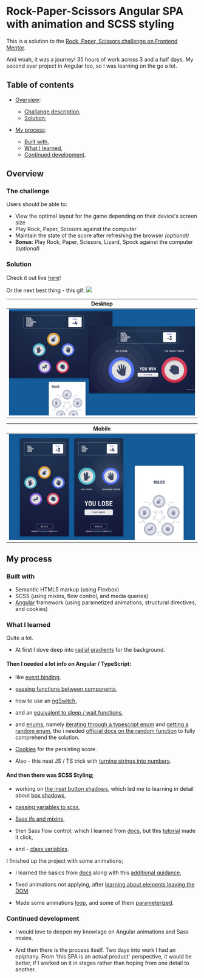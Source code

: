 
# Rock-Paper-Scissors Angular SPA with animation and SCSS styling

This is a solution to the [Rock, Paper, Scissors challenge on Frontend Mentor](https://www.frontendmentor.io/challenges/rock-paper-scissors-game-pTgwgvgH).

And woah, it was a journey! 35 hours of work across 3 and a half days. My second ever project in Angular too, so I was learning on the go a lot.

## Table of contents

<!-- pls do it, this is long -->

- [Overview](#overview):
    - [Challange description](#the-challenge),
    - [Solution](#solution);

- [My process](#my-process):
    - [Built with](#built-with),
    - [What I learned](#what-i-learned),
    - [Continued development](#Continued-development).


## Overview

### The challenge

Users should be able to:

- View the optimal layout for the game depending on their device's screen size
- Play Rock, Paper, Scissors against the computer
- Maintain the state of the score after refreshing the browser _(optional)_
- **Bonus**: Play Rock, Paper, Scissors, Lizard, Spock against the computer _(optional)_

### Solution

Check it out live [here](https://fobya7.github.io/rock-paper-scissors/)!

Or the next best thing - this gif:
![](./readme/video-rpsls.gif)

| Desktop |
| --- |
| ![](./readme/screenshot-desktop.png) |

| Mobile |
| --- |
| ![](./readme/screenshot-mobile.png) |

<!-- remember about screenies! -->


## My process

### Built with

- Semantic HTML5 markup (using Flexbox)
- SCSS (using mixins, flow control, and media queries)
- [Angular](https://angular.io/) framework (using parametized animations, structural directives, and cookies)


### What I learned

Quite a lot.

- At first I dove deep into [radial gradients](https://developer.mozilla.org/en-US/docs/Web/CSS/gradient/radial-gradient) for the background.

#### Then I needed a lot info on Angular / TypeScript:

- like [event binding](https://angular.io/guide/event-binding),

- [passing functions between components](https://medium.com/@7hwyl/how-to-pass-a-function-to-a-child-component-in-angular-719fc3d1ee90),

- how to use an [ngSwitch](https://angular.io/api/common/NgSwitch),

- and an [equivalent to sleep / wait functions](https://stackoverflow.com/questions/37764665/how-to-implement-sleep-function-in-typescript),

- and [enums](https://dev.to/shane/working-with-enums-in-angular-html-templates-2io9), namely [iterating through a typescript enum](https://stackoverflow.com/questions/38554562/how-can-i-use-ngfor-to-iterate-over-typescript-enum-as-an-array-of-strings)
and [getting a random enum](https://stackoverflow.com/questions/44230998/how-to-get-a-random-enum-in-typescript),
tho i needed [official docs on the random function](https://developer.mozilla.org/en-US/docs/Web/JavaScript/Reference/Global_Objects/Math/random)
to fully comprehend the solution.

- [Cookies](https://stackoverflow.com/questions/34298133/angular-cookies) for the persisting score.

- Also - this neat JS / TS trick with [turning strings into numbers](https://stackoverflow.com/questions/14667713/how-to-convert-a-string-to-number-in-typescript).

#### And then there was SCSS Styling;

- working on [the inset button shadows](https://stackoverflow.com/questions/27212782/box-shadow-circle), which led me to learning in detail about [box shadows](https://developer.mozilla.org/en-US/docs/Web/CSS/box-shadow),

- [passing variables to scss](https://www.intertech.com/using-css-variables-in-angular/),

- [Sass ifs and mixins](https://sass-lang.com/documentation/at-rules/control/if),

- then Sass flow control; which I learned from [docs](https://sass-lang.com/documentation/at-rules/control), but this [tutorial](https://www.gavsblog.com/blog/for-each-while-loops-sass-scss) made it click,

- and - [class variables](https://stackoverflow.com/questions/41861319/angular2-set-css-class-to-component-variable-value).

I finished up the project with some animations;

- I learned the basics from [docs](https://angular.io/guide/animations) along with this [additional guidance](https://indepth.dev/posts/1285/in-depth-guide-into-animations-in-angular),

- fixed animations not applying, after [learning about elements leaving the DOM](https://stackoverflow.com/a/36417971/12731017).

- Made some animations [loop](https://stackoverflow.com/questions/47396509/repeat-animation-angular-4), and some of them [parameterized](https://stackoverflow.com/questions/50806212/how-to-use-input-parameters-in-angular-6-animation).


### Continued development

- I would love to deepen my knowlage on Angular animations and Sass mixins.

- And then there is the process itself. Two days into work I had an epiphany. From 'this SPA is an actual product' perspective, it would be better, if I worked on it in stages rather than hoping from one detail to another.
